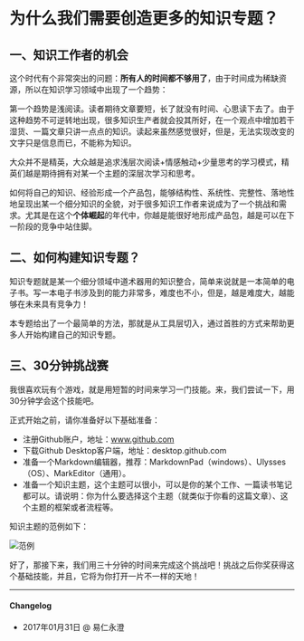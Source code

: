 # 为什么我们需要创造更多的知识专题？

## 一、知识工作者的机会

这个时代有个非常突出的问题：**所有人的时间都不够用了**，由于时间成为稀缺资源，所以在知识学习领域中出现了一个趋势：

第一个趋势是浅阅读。读者期待文章要短，长了就没有时间、心思读下去了。由于这种趋势不可逆转地出现，很多知识生产者就会投其所好，在一个观点中增加若干湿货、一篇文章只讲一点点的知识。读起来虽然感觉很好，但是，无法实现改变的文字只是信息而已，不能称为知识。

大众并不是精英，大众越是追求浅层次阅读+情感触动+少量思考的学习模式，精英们越是期待拥有对某一个主题的深层次学习和思考。

如何将自己的知识、经验形成一个产品包，能够结构性、系统性、完整性、落地性地呈现出某一个细分知识的全貌，对于很多知识工作者来说成为了一个挑战和需求。尤其是在这个**个体崛起**的年代中，你越是能很好地形成产品包，越是可以在下一阶段的竞争中站住脚。

## 二、如何构建知识专题？

知识专题就是某一个细分领域中道术器用的知识整合，简单来说就是一本简单的电子书。写一本电子书涉及到的能力非常多，难度也不小，但是，越是难度大，越能够在未来具有竞争力！

本专题给出了一个最简单的方法，那就是从工具层切入，通过首胜的方式来帮助更多人开始构建自己的知识专题。

## 三、30分钟挑战赛

我很喜欢玩有个游戏，就是用短暂的时间来学习一门技能。来，我们尝试一下，用30分钟学会这个技能吧。

正式开始之前，请你准备好以下基础准备：
- 注册Github账户，地址：www.github.com
- 下载Github Desktop客户端，地址：desktop.github.com
- 准备一个Markdown编辑器，推荐：MarkdownPad（windows）、Ulysses（OS）、MarkEditor（通用）。
- 准备一个知识主题，这个主题可以很小，可以是你的某个工作、一篇读书笔记都可以。请说明：你为什么要选择这个主题（就类似于你看的这篇文章）、这个主题的框架或者流程等。

知识主题的范例如下：

![范例](http://77fm42.com1.z0.glb.clouddn.com/hwmakt-example.gif)

好了，那接下来，我们用三十分钟的时间来完成这个挑战吧！挑战之后你奖获得这个基础技能，并且，它将为你打开一片不一样的天地！

- - - - 


#### Changelog

- 2017年01月31日 @ 易仁永澄